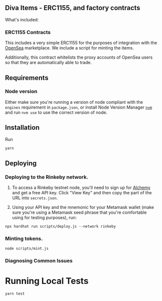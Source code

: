 ## Diva Items - ERC1155, and factory contracts

What's included:

### ERC1155 Contracts

This includes a very simple ERC1155 for the purposes of integration with the [OpenSea](https://opensea.io) marketplace. We include a script for minting the items.

Additionally, this contract whitelists the proxy accounts of OpenSea users so that they are automatically able to trade.

## Requirements

### Node version

Either make sure you're running a version of node compliant with the `engines` requirement in `package.json`, or install Node Version Manager [`nvm`](https://github.com/creationix/nvm) and run `nvm use` to use the correct version of node.

## Installation

Run

```bash
yarn
```

## Deploying

### Deploying to the Rinkeby network.

1. To access a Rinkeby testnet node, you'll need to sign up for [Alchemy](https://alchemy.com/?r=8bdfa597b2bbd16e) and get a free API key. Click "View Key" and then copy the part of the URL into `secrets.json`.

2. Using your API key and the mnemonic for your Metamask wallet (make sure you're using a Metamask seed phrase that you're comfortable using for testing purposes), run:

```
npx hardhat run scripts/deploy.js --network rinkeby
```

### Minting tokens.
```
node scripts/mint.js
```

### Diagnosing Common Issues

# Running Local Tests

```bash
yarn test
```